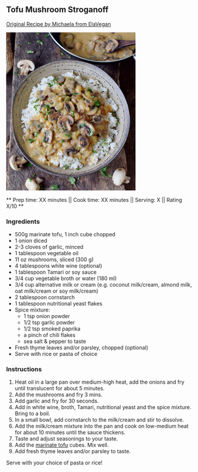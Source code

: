 ## Tofu Mushroom Stroganoff

[Original Recipe by Michaela from ElaVegan](https://elavegan.com/vegan-mushroom-stroganoff-gluten-free-recipe/)

![Picture](../img/mushroom_stroganoff.jpg)

** Prep time: XX minutes || Cook time: XX minutes || Serving: X || Rating X/10 **

### Ingredients

- 500g marinate tofu, 1 inch cube chopped
- 1 onion diced
- 2-3 cloves of garlic, minced
- 1 tablespoon vegetable oil
- 11 oz mushrooms, sliced (300 g)
- 4 tablespoons white wine (optional)
- 1 tablespoon Tamari or soy sauce
- 3/4 cup vegetable broth or water (180 ml)
- 3/4 cup alternative milk or cream (e.g. coconut milk/cream, almond milk, oat milk/cream or soy milk/cream)
- 2 tablespoon cornstarch
- 1 tablespoon nutritional yeast flakes
- Spice mixture: 
    - 1 tsp onion powder 
    - 1/2 tsp garlic powder 
    - 1/2 tsp smoked paprika 
    - a pinch of chili flakes 
    - sea salt & pepper to taste
- Fresh thyme leaves and/or parsley, chopped (optional)
- Serve with rice or pasta of choice

### Instructions

1. Heat oil in a large pan over medium-high heat, add the onions and fry until translucent for about 5 minutes. 
2. Add the mushrooms and fry 3 mins.
3. Add garlic and fry for 30 seconds.
3. Add in white wine, broth, Tamari, nutritional yeast and the spice mixture. Bring to a boil.
4. In a small bowl, add cornstarch to the milk/cream and stir to dissolve.
5. Add the milk/cream mixture into the pan and cook on low-medium heat for about 10 minutes until the sauce thickens. 
6. Taste and adjust seasonings to your taste.
7. Add the [marinate tofu](../basics/marinating_tofu.md) cubes.  Mix well.
8. Add fresh thyme leaves and/or parsley to taste. 

Serve with your choice of pasta or rice! 
